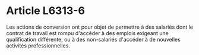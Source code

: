 # Article L6313-6

Les actions de conversion ont pour objet de permettre à des salariés dont le contrat de travail est rompu d'accéder à des emplois exigeant une qualification différente, ou à des non-salariés d'accéder à de nouvelles activités professionnelles.